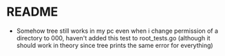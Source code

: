 # README
- Somehow tree still works in my pc even when i change permission of a directory to 000, haven't added this test to root_tests.go (although it should work in theory since tree prints the same error for everything)

